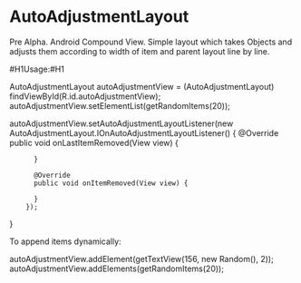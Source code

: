# AutoAdjustmentLayout
Pre Alpha.
Android Compound View. Simple layout which takes Objects and  adjusts them according to width of item and parent layout line by line.

#H1Usage:#H1

AutoAdjustmentLayout autoAdjustmentView = (AutoAdjustmentLayout) findViewById(R.id.autoAdjustmentView);
autoAdjustmentView.setElementList(getRandomItems(20));
  
autoAdjustmentView.setAutoAdjustmentLayoutListener(new AutoAdjustmentLayout.IOnAutoAdjustmentLayoutListener() {
          @Override
          public void onLastItemRemoved(View view) {
          
          }
          
          @Override
          public void onItemRemoved(View view) {
          
          }
        });
  }
  
  To append items dynamically:
  
  autoAdjustmentView.addElement(getTextView(156, new Random(), 2));
  autoAdjustmentView.addElements(getRandomItems(20));
